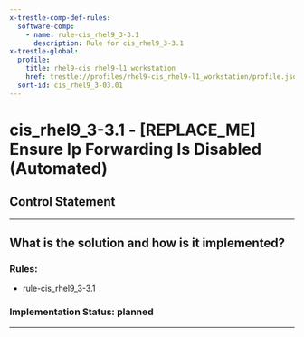 ```yaml
---
x-trestle-comp-def-rules:
  software-comp:
    - name: rule-cis_rhel9_3-3.1
      description: Rule for cis_rhel9_3-3.1
x-trestle-global:
  profile:
    title: rhel9-cis_rhel9-l1_workstation
    href: trestle://profiles/rhel9-cis_rhel9-l1_workstation/profile.json
  sort-id: cis_rhel9_3-03.01
---
```


# cis_rhel9_3-3.1 - \[REPLACE_ME\] Ensure Ip Forwarding Is Disabled (Automated)

## Control Statement

______________________________________________________________________

## What is the solution and how is it implemented?

<!-- For implementation status enter one of: implemented, partial, planned, alternative, not-applicable -->

<!-- Note that the list of rules under ### Rules: is read-only and changes will not be captured after assembly to JSON -->

<!-- Add control implementation description here for control: cis_rhel9_3-3.1 -->

### Rules:

  - rule-cis_rhel9_3-3.1

### Implementation Status: planned

______________________________________________________________________
